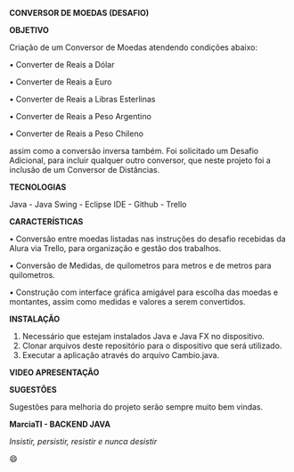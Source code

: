 **<p>CONVERSOR DE MOEDAS (DESAFIO)</p>**

**<p>OBJETIVO</p>**

Criação de um Conversor de Moedas atendendo condições abaixo:

•	Converter de Reais a Dólar

•	Converter de Reais a Euro

•	Converter de Reais a Libras Esterlinas

•	Converter de Reais a Peso Argentino

•	Converter de Reais a Peso Chileno

assim como a conversão inversa também. Foi solicitado um Desafio Adicional, para incluir qualquer outro conversor, que neste projeto foi a inclusão de um Conversor de Distâncias.

**<p>TECNOLOGIAS</p>**

Java - Java Swing - Eclipse IDE - Github - Trello

**<p>CARACTERÍSTICAS</p>**

•	Conversão entre moedas listadas nas instruções do desafio recebidas da Alura via Trello, para organização e gestão dos trabalhos.

•	Conversão de Medidas, de quilometros para metros e de metros para quilometros.

•	Construção com interface gráfica amigável para escolha das moedas e montantes, assim como medidas e valores a serem convertidos.

**<p>INSTALAÇÃO</p>**

1.  Necessário que estejam instalados Java e Java FX no dispositivo.
2.	Clonar arquivos deste repositório para o dispositivo que será utilizado.
3.	Executar a aplicação através do arquivo Cambio.java.

**<p>VIDEO APRESENTAÇÃO</p>**




**<p>SUGESTÕES</p>**

Sugestões para melhoria do projeto serão sempre muito bem vindas.

**<p>MarciaTI - BACKEND JAVA</p>**


*<p>Insistir, persistir, resistir e nunca desistir</p>* 😄








